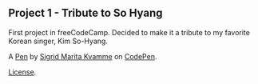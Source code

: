 Project 1 - Tribute to So Hyang
-------------------------------
First project in freeCodeCamp. Decided to make it a tribute to my favorite Korean singer, Kim So-Hyang.

A [Pen](https://codepen.io/cherrybeans/pen/PmrMLO) by [Sigrid Marita Kvamme](http://codepen.io/cherrybeans) on [CodePen](http://codepen.io/).

[License](https://codepen.io/cherrybeans/pen/PmrMLO/license).
